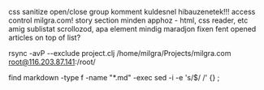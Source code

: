css sanitize
open/close group
komment kuldesnel hibauzenetek!!!
access control milgra.com!
story section minden apphoz - html, css reader, etc
amig sublistat scrollozod, apa element mindig maradjon fixen fent
opened articles on top of list?

rsync -avP --exclude project.clj /home/milgra/Projects/milgra.com root@116.203.87.141:/root/

find markdown -type f -name "*.md" -exec sed -i -e 's/$/   /' {} \; 
